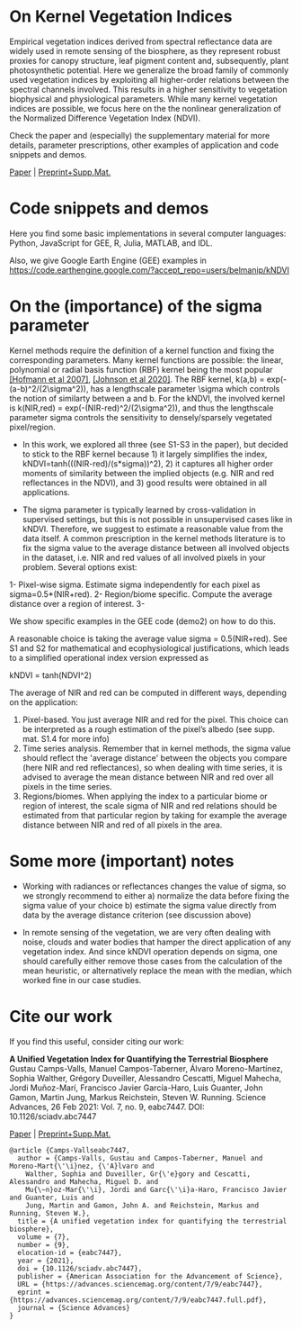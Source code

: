 
# On Kernel Vegetation Indices

Empirical vegetation indices derived from spectral reflectance data are widely used in remote sensing of the biosphere, as they represent robust proxies for canopy structure, leaf pigment content and, subsequently, plant photosynthetic potential. Here we generalize the broad family of commonly used vegetation indices by exploiting all  higher-order relations between the spectral channels involved. This results in a higher sensitivity to vegetation biophysical and physiological parameters. While many kernel vegetation indices are possible, we focus here on the the nonlinear generalization of the Normalized Difference Vegetation Index (NDVI). 

Check the paper and (especially) the supplementary material for more details, parameter prescriptions, other examples of application and code snippets and demos. 

<a href="https://advances.sciencemag.org/content/7/9/eabc7447">Paper</a> | <a href="https://zenodo.org/record/4574349">Preprint+Supp.Mat. </a>

# Code snippets and demos

Here you find some basic implementations in several computer languages: Python, JavaScript for GEE, R, Julia, MATLAB, and IDL. 

Also, we give Google Earth Engine (GEE) examples in https://code.earthengine.google.com/?accept_repo=users/belmanip/kNDVI

# On the (importance) of the sigma parameter

Kernel methods require the definition of a kernel function and fixing the corresponding parameters. Many kernel functions are possible: the linear, polynomial or radial basis function (RBF) kernel being the most popular <a href="https://arxiv.org/pdf/math/0701907.pdf">[Hofmann et al 2007]</a>, <a href="https://arxiv.org/pdf/2007.14706.pdf">[Johnson et al 2020]</a>. The RBF kernel, k(a,b) = exp(-(a-b)^2/(2\sigma^2)), has a lengthscale parameter \sigma which controls the notion of similarty between a and b. For the kNDVI, the involved kernel is k(NIR,red) = exp(-(NIR-red)^2/(2\sigma^2)), and thus the lengthscale parameter sigma controls the sensitivity to densely/sparsely vegetated pixel/region.

* In this work, we explored all three (see S1-S3 in the paper), but decided to stick to the RBF kernel because 1) it largely simplifies the index, kNDVI=tanh(((NIR-red)/(s*sigma))^2), 2) it captures all higher order moments of similarity between the implied objects (e.g. NIR and red reflectances in the NDVI), and 3) good results were obtained in all applications. 

* The sigma parameter is typically learned by cross-validation in supervised settings, but this is not possible in unsupervised cases like in kNDVI. Therefore, we suggest to estimate a reasonable value from the data itself. A common prescription in the kernel methods literature is to fix the sigma value to the average distance between all involved objects in the dataset, i.e. NIR and red values of all involved pixels in your problem. Several options exist:

1- Pixel-wise sigma. Estimate sigma independently for each pixel as sigma=0.5*(NIR+red).
2- Region/biome specific. Compute the average distance over a region of interest. 
3- 

We show specific examples in the GEE code (demo2) on how to do this. 


A reasonable choice is taking the average value sigma = 0.5(NIR+red). See S1 and S2 for mathematical and 
ecophysiological justifications, which leads to a simplified operational index version expressed as 

kNDVI = tanh(NDVI^2)

The average of NIR and red can be computed in different ways, depending on the application:

1) Pixel-based. You just average NIR and red for the pixel. This choice can be interpreted as 
         a rough estimation of the pixel’s albedo (see supp. mat. S1.4 for more info)
2) Time series analysis. Remember that in kernel methods, the sigma value should reflect 
         the 'average distance' between the objects you compare (here NIR and red reflectances), so
         when dealing with time series, it is advised to average the mean distance between NIR and red
         over all pixels in the time series. 
3) Regions/biomes. When applying the index to a particular biome or region of interest, the scale sigma of 
         NIR and red relations should be estimated from that particular region by taking for example the 
         average distance between NIR and red of all pixels in the area.

# Some more (important) notes

* Working with radiances or reflectances changes the value of sigma, so we strongly recommend to either 
a) normalize the data before fixing the sigma value of your choice
b) estimate the sigma value directly from data by the average distance criterion (see discussion above)

* In remote sensing of the vegetation, we are very often dealing with noise, clouds and water bodies that hamper the 
direct application of any vegetation index. And since kNDVI operation depends on sigma, one should carefully 
either remove those cases from the calculation of the mean heuristic, or alternatively replace the mean with the median, 
which worked fine in our case studies.




# Cite our work

If you find this useful, consider citing our work:

<b>A Unified Vegetation Index for Quantifying the Terrestrial Biosphere</b>
Gustau Camps-Valls, Manuel Campos-Taberner, Álvaro Moreno-Martı́nez, Sophia Walther, Grégory Duveiller, Alessandro Cescatti, Miguel Mahecha, Jordi Muñoz-Marı́, Francisco Javier García-Haro, Luis Guanter, John Gamon, Martin Jung, Markus Reichstein, Steven W. Running. Science Advances, 26 Feb 2021: Vol. 7, no. 9, eabc7447. DOI: 10.1126/sciadv.abc7447

<a href="https://advances.sciencemag.org/content/7/9/eabc7447">Paper</a> | <a href="https://zenodo.org/record/4574349">Preprint+Supp.Mat. </a>

```
@article {Camps-Vallseabc7447,
  author = {Camps-Valls, Gustau and Campos-Taberner, Manuel and Moreno-Mart{\'\i}nez, {\'A}lvaro and
    Walther, Sophia and Duveiller, Gr{\'e}gory and Cescatti, Alessandro and Mahecha, Miguel D. and
    Mu{\~n}oz-Mar{\'\i}, Jordi and Garc{\'\i}a-Haro, Francisco Javier and Guanter, Luis and
    Jung, Martin and Gamon, John A. and Reichstein, Markus and Running, Steven W.},
  title = {A unified vegetation index for quantifying the terrestrial biosphere},
  volume = {7},
  number = {9},
  elocation-id = {eabc7447},
  year = {2021},
  doi = {10.1126/sciadv.abc7447},
  publisher = {American Association for the Advancement of Science},
  URL = {https://advances.sciencemag.org/content/7/9/eabc7447},
  eprint = {https://advances.sciencemag.org/content/7/9/eabc7447.full.pdf},
  journal = {Science Advances}
}
```
